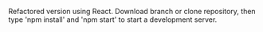 Refactored version using React. 
Download branch or clone repository, then type 'npm install' and 'npm start' to start a development server.
